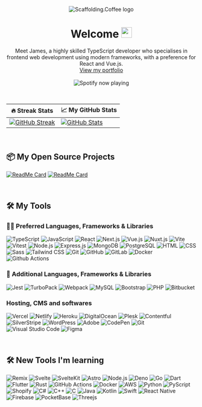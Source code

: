 <p align="center">
   <img src="https://cdn-jp-coffee.vercel.app/images/1000-500-banner.png" alt="Scaffolding.Coffee logo">
   <!-- <img src="https://cdn.jp.coffee/images/1000-500-banner.png" alt="Scaffolding.Coffee logo"> -->
</p>

<h1 align="center">
   Welcome <img src="https://media.giphy.com/media/hvRJCLFzcasrR4ia7z/giphy.gif" width="28">
</h1>

<p align="center">
   Meet James, a highly skilled TypeScript developer who specialises in frontend web development using modern frameworks, with a preference for React and Vue.js.
   <br/>
   <a href="https://jp.coffee" target="_blank">View my portfolio</a>
   <br/>
   <br/>
   <img src="https://spotify-github-profile.vercel.app/api/view?uid=31iisadcqke5h2hlg5ptghquj36e&cover_image=true&theme=natemoo-re&bar_color_cover=true&bar_color=0ab404" alt="Spotify now playing">
</p>

<br />

| 🔥 Streak Stats                                                                                                                                    | 📈 My GitHub Stats                                                                                                                                                               |
| -------------------------------------------------------------------------------------------------------------------------------------------------- | -------------------------------------------------------------------------------------------------------------------------------------------------------------------------------- |
| [![GitHub Streak](https://streak-stats.demolab.com?user=jp-coffee&count_private=true&theme=radical&hide_border=true)](https://git.io/streak-stats) | [![GitHub Stats](https://github-readme-stats.vercel.app/api?username=jp-coffee&count_private=true&show_icons=true&theme=radical&hide_border=true)](https://github.com/jp-coffee) |

<br />

## 📦 My Open Source Projects

[![ReadMe Card](https://github-readme-stats.vercel.app/api/pin/?username=jp-coffee&repo=scaffolding.coffee&theme=radical&hide_border=true)](https://github.com/jp-coffee/scaffolding.coffee)
[![ReadMe Card](https://github-readme-stats.vercel.app/api/pin/?username=windup-app&repo=WindUp-CLI&theme=radical&hide_border=true)](https://github.com/windup-app/WindUp-CLI)

<!-- [![ReadMe Card](https://github-readme-stats.vercel.app/api/pin/?username=jp-coffee&repo=documentation.coffee&theme=radical&hide_border=true)](https://github.com/jp-coffee/documentation.coffee) -->

<br />

## 🛠️ My Tools

### 👨‍💻 Preferred Languages, Frameworks & Libraries

![TypeScript](https://img.shields.io/badge/-TypeScript-3178C6?logo=TypeScript&logoColor=white)
![JavaScript](https://img.shields.io/badge/-JavaScript-F7DF1E?logo=JavaScript&logoColor=black)
![React](https://img.shields.io/badge/-React-61DAFB?logo=React&logoColor=black)
![Next.js](https://img.shields.io/badge/-Next.js-000000?logo=Next.js&logoColor=white)
![Vue.js](https://img.shields.io/badge/-Vue.js-4FC08D?logo=Vue.js&logoColor=white)
![Nuxt.js](https://img.shields.io/badge/-Nuxt.js-70DC82?logo=Nuxt.js&logoColor=black)
![Vite](https://img.shields.io/badge/-Vite-4FC08D?logo=Vite&logoColor=white)
![Vitest](https://img.shields.io/badge/-Vitest-4FC08D?logo=Vitest&logoColor=white)
![Node.js](https://img.shields.io/badge/-Node.js-339933?logo=Node.js&logoColor=white)
![Express.js](https://img.shields.io/badge/-Express-000000?logo=Express&logoColor=white)
![MongoDB](https://img.shields.io/badge/-MongoDB-47A248?logo=MongoDB&logoColor=white)
![PostgreSQL](https://img.shields.io/badge/-PostgreSQL-336791?logo=PostgreSQL&logoColor=white)
![HTML](https://img.shields.io/badge/-HTML-E34F26?logo=html5&logoColor=white)
![CSS](https://img.shields.io/badge/-CSS-1572B6?logo=css3&logoColor=white)
![Sass](https://img.shields.io/badge/-Sass-CC6699?logo=sass&logoColor=white)
![Tailwind CSS](https://img.shields.io/badge/-Tailwind%20CSS-06B6D4?logo=Tailwind%20CSS&logoColor=white)
![Git](https://img.shields.io/badge/-Git-F05032?logo=Git&logoColor=white)
![GitHub](https://img.shields.io/badge/-GitHub-181717?logo=GitHub&logoColor=white)
![GitLab](https://img.shields.io/badge/-GitLab-FCA121?logo=GitLab&logoColor=white)
![Docker](https://img.shields.io/badge/-Docker-2496ED?logo=Docker&logoColor=white)
![Github Actions](https://img.shields.io/badge/-Github%20Actions-2088FF?logo=Github%20Actions&logoColor=white)

### 🧰 Additional Languages, Frameworks & Libraries

![Jest](https://img.shields.io/badge/-Jest-C21325?logo=Jest&logoColor=white)
![TurboPack](https://img.shields.io/badge/-TurboPack-4FC08D?logo=Vercel&logoColor=white)
![Webpack](https://img.shields.io/badge/-Webpack-8DD6F9?logo=Webpack&logoColor=black)
![MySQL](https://img.shields.io/badge/-MySQL-4479A1?logo=MySQL&logoColor=white)
![Bootstrap](https://img.shields.io/badge/-Bootstrap-7952B3?logo=Bootstrap&logoColor=white)
![PHP](https://img.shields.io/badge/-PHP-777BB4?logo=PHP&logoColor=white)
![Bitbucket](https://img.shields.io/badge/-Bitbucket-0052CC?logo=Bitbucket&logoColor=white)

### Hosting, CMS and softwares

![Vercel](https://img.shields.io/badge/-Vercel-000000?logo=Vercel&logoColor=white)
![Netlify](https://img.shields.io/badge/-Netlify-00C7B7?logo=Netlify&logoColor=white)
![Heroku](https://img.shields.io/badge/-Heroku-430098?logo=Heroku&logoColor=white)
![DigitalOcean](https://img.shields.io/badge/-DigitalOcean-0080FF?logo=DigitalOcean&logoColor=white)
![Plesk](https://img.shields.io/badge/-Plesk-FFC000?logo=Plesk&logoColor=black)
![Contentful](https://img.shields.io/badge/-Contentful-000000?logo=Contentful&logoColor=white)
![SilverStripe](https://img.shields.io/badge/-SilverStripe-000000?&logoColor=white)
![WordPress](https://img.shields.io/badge/-WordPress-21759B?logo=WordPress&logoColor=white)
![Adobe](https://img.shields.io/badge/-Adobe-FF0000?logo=Adobe&logoColor=white)
![CodePen](https://img.shields.io/badge/-CodePen-000000?logo=CodePen&logoColor=white)
![Git](https://img.shields.io/badge/-Git-F05032?logo=Git&logoColor=white)
![Visual Studio Code](https://img.shields.io/badge/-Visual%20Studio%20Code-007ACC?logo=Visual%20Studio%20Code&logoColor=white)
![Figma](https://img.shields.io/badge/-Figma-F24E1E?logo=Figma&logoColor=white)

<br />

## 🛠️ New Tools I'm learning

![Remix](https://img.shields.io/badge/-Remix-FF4D58?logo=Remix&logoColor=white)
![Svelte](https://img.shields.io/badge/-Svelte-FF3E00?logo=Svelte&logoColor=white)
![SvelteKit](https://img.shields.io/badge/-SvelteKit-FF3E00?logo=Svelte&logoColor=white)
![Astro](https://img.shields.io/badge/-Astro-FF4D58?logo=Astro&logoColor=white)
![Node.js](https://img.shields.io/badge/-Node.js-339933?logo=Node.js&logoColor=white)
![Deno](https://img.shields.io/badge/-Deno-000000?logo=Deno&logoColor=white)
![Go](https://img.shields.io/badge/-Go-00ADD8?logo=Go&logoColor=white)
![Dart](https://img.shields.io/badge/-Dart-0175C2?logo=Dart&logoColor=white)
![Flutter](https://img.shields.io/badge/-Flutter-02569B?logo=Flutter&logoColor=white)
![Rust](https://img.shields.io/badge/-Rust-000000?logo=Rust&logoColor=white)
![GitHub Actions](https://img.shields.io/badge/-GitHub%20Actions-2088FF?logo=GitHub%20Actions&logoColor=white)
![Docker](https://img.shields.io/badge/-Docker-2496ED?logo=Docker&logoColor=white)
![AWS](https://img.shields.io/badge/-AWS-232F3E?logo=Amazon%20AWS&logoColor=white)
![Python](https://img.shields.io/badge/-Python-3776AB?logo=Python&logoColor=white)
![PyScript](https://img.shields.io/badge/-PyScript-3776AB?logo=Python&logoColor=white)
![Shopify](https://img.shields.io/badge/-Shopify-7AB55C?logo=Shopify&logoColor=white)
![C#](https://img.shields.io/badge/-C%23-239120?logo=C%20Sharp&logoColor=white)
![C++](https://img.shields.io/badge/-C++-00599C?logo=C%2B%2B&logoColor=white)
![C](https://img.shields.io/badge/-C-A8B9CC?logo=C&logoColor=white)
![Java](https://img.shields.io/badge/-Java-007396?logo=Java&logoColor=white)
![Kotlin](https://img.shields.io/badge/-Kotlin-0095D5?logo=Kotlin&logoColor=white)
![Swift](https://img.shields.io/badge/-Swift-FA7343?logo=Swift&logoColor=white)
![React Native](https://img.shields.io/badge/-React%20Native-61DAFB?logo=React&logoColor=white)
![Firebase](https://img.shields.io/badge/-Firebase-FFCA28?logo=Firebase&logoColor=black)
![PocketBase](https://img.shields.io/badge/-PocketBase-FFCA28?logo=Firebase&logoColor=black)
![Threejs](https://img.shields.io/badge/-Threejs-000000?logo=Three.js&logoColor=white)
